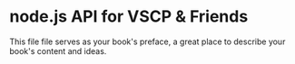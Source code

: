 # node.js API for VSCP & Friends

This file file serves as your book's preface, a great place to describe your book's content and ideas.

